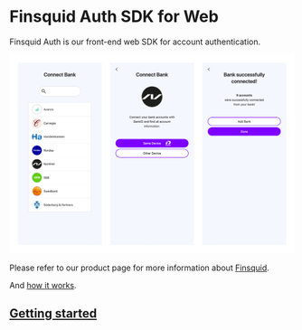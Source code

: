 # Finsquid Auth SDK for Web

<!-- SIDEBAR _sidebar.md sticky -->

Finsquid Auth is our front-end web SDK for account authentication.

![ Auth SDK Preview ](./01.png)

Please refer to our product page for more information about [Finsquid](https://www.finsquid.io).

And [how it works](https://www.finsquid.io/how-it-works).

## [Getting started](./getting-started.md)
